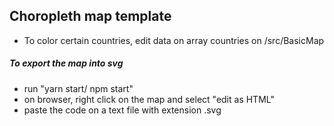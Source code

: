 ## Choropleth map template

- To color certain countries, edit data on array countries on /src/BasicMap
##### To export the map into svg 
- run "yarn start/ npm start"
- on browser, right click on the map and select "edit as HTML"
- paste the code on a text file with extension .svg
